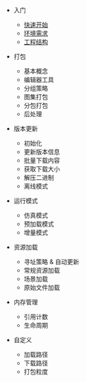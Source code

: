<!-- docs/_sidebar.md -->
* 入门
  * [快速开始](/getstarted "快速开始")
  * [环境需求](/requires "环境需求")
  * [工程结构](/structure "工程结构")

* 打包
  * 基本概念
  * 编辑器工具
  * 分组策略
  * 图集打包
  * 分包打包
  * 后处理

* 版本更新
  * 初始化
  * 更新版本信息
  * 批量下载内容
  * 获取下载大小
  * 解压二进制
  * 离线模式

* 运行模式
  * 仿真模式
  * 预加载模式
  * 增量模式

* 资源加载
  * 寻址策略 & 自动更新
  * 常规资源加载
  * 场景加载
  * 原始文件加载

* 内存管理
  * 引用计数
  * 生命周期

* 自定义
  * 加载路径
  * 下载路径
  * 打包粒度